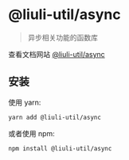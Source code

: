 # @liuli-util/async

> 异步相关功能的函数库

查看文档网站 [@liuli-util/async](https://liuli-utils.rxliuli.com/@liuli-util/async)

## 安装

使用 yarn:

```sh
yarn add @liuli-util/async
```

或者使用 npm:

```sh
npm install @liuli-util/async
```
